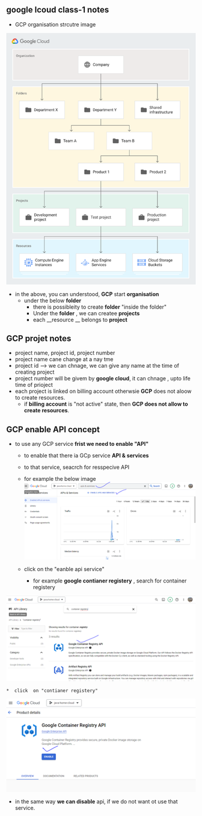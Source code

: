 ## google lcoud class-1 notes

* GCP organisation strcutre image

![org-strcutr](./images/gcp-oganisation-strcuture.svg)


* in the above, you can understood, __GCP__ start __organisation__
  * under the below __folder__
    * there is possibleity to create  __folder__ "inside the folder"
    * Under the __folder__ ,  we can createe __projects__
    * each __resource __ belongs to __project__

## GCP projet notes

* project name, project id, project number
* project name cane change at a nay tme
* project id --> we can chnage, we can give any name at the time of creating project
* project number will be givem by __google cloud__, it can chnage , upto life time of prioject
* each project is linked on billing account otherwsie __GCP__ does not aloow to create resources.
  * if __billing account__ is "not active" state, then __GCP does not allow to create resources__.

## GCP enable API concept


* to use any GCP service __frist we need to enable "API"__
  * to enable that  there ia GCp service __API & services__
  * to that service, seacrch for resspecive API
  * for  example the below image 
![api-serivices-1](./images/api-services-image-1.PNG)

  * click on the "eanble api service" 
    * for example __google  contianer registery__  , search for container registery

![api-serivices-2](./images/api-services-image-2.PNG)

    *  click  on "contianer registery"

![api-serivices-3](./images/api-services-image-3.PNG)

* in the same way __we can disable__ api, if we do not want ot use that service.
